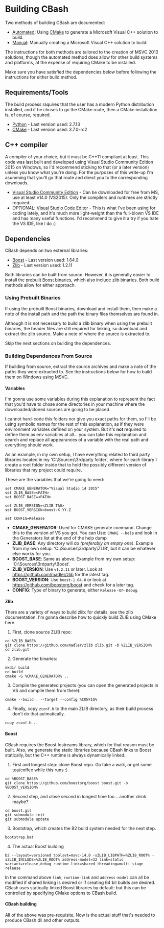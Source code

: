 # Building CBash

Two methods of building CBash are documented:

* [Automated](BUILD.CMAKE.md): Using [CMake](http://cmake.org) to generate a Microsoft Visual C++ solution to build.
* [Manual](BUILD.MANUAL.md): Manually creating a Microsoft Visual C++ solution to build.

The instructions for both methods are tailored to the creation of MSVC 2013 solutions, though the automated method does allow for other build systems and platforms, at the expense of requiring CMake to be installed.

Make sure you have satisfied the dependencies below before following the instructions for either build method.

## Requirements/Tools

The build process raquires that the user has a modern Python distribution installed, and if he choses to go the CMake route, then a CMake installation is, of course, required.

* [Python](https://www.python.org/downloads/) - Last version used: 2.7.13
* [CMake](https://cmake.org/download/) - Last version used: 3.7.0-rc2

## C++ compiler

A compiler of your choice, but it must be C++11 compliant at least. This code was last built and developed using Visual Studio Community Edition 2015 on Windows, so I'd recommend sticking to that (or a later version) unless you know what you're doing. For the purposes of this write-up I'm asumming that you'll go that route and direct you to the corresponding downloads.

* [Visual Studio Community Edition](https://www.visualstudio.com/downloads/) - Can be downloaded for free from MS, use at least v14.0 (VS2015). Only the compilers and runtimes are strictly required.
* *OPTIONAL*: [Visual Studio Code Editor](https://code.visualstudio.com) - This is what I've been using for coding lately, and it's much more light-weight than the full-blown VS IDE and has many useful functions. I'd recommend to give it a try if you hate the VS IDE, like I do :)

## Dependencies

CBash depends on two external libraries:

* [Boost](http://www.boost.org) - Last version used: 1.64.0
* [Zlib](http://zlib.net) - Last version used: 1.2.11

Both libraries can be built from source. However, it is generally easier to install the [prebuilt Boost binaries](http://sourceforge.net/projects/boost/files/boost-binaries/), which also include zlib binaries. Both build methods allow for either approach.

### Using Prebuilt Binaries

If using the prebuilt Boost binaries, download and install them, then make a note of the install path and the path the binary files themselves are found in.

Although it is not necessary to build a zlib binary when using the prebuilt binaries, the header files are still required for linking, so download and extract the zlib source. Make a note of where the source is extracted to.

Skip the next sections on building the dependences.

### Building Dependences From Source

If building from source, extract the source archives and make a note of the paths they were extracted to. See the instructions below for how to build them on Windows using MSVC.

#### Variables

I'm gonna use some variables during this explanation to represent the fact that you'd have to chose some directories in your machine where the downloaded/cloned sources are going to be placed.

I cannot hard-code this folders nor give you exact paths for them, so I'll be using symbolic names for the rest of this explanation, as if they were environment variables defined on your system. But it's **not** required to define them as env variables at all... you can take this explanation and search and replace all appearances of a variable with the real path and everything should work.

As an example, in my own setup, I have everything related to third party libraries located in my 'C:\Sources\3rdparty folder', where for each library I create a root folder inside that to hold the possibly different version of libraries that my project could require. 

These are the variables that we're going to need:

```batch
set CMAKE_GENERATOR="Visual Studio 14 2015"
set ZLIB_BASE=<PATH>
set BOOST_BASE=<PATH>

set ZLIB_VERSION=<ZLIB TAG>
set BOOST_VERSION=boost-X.YY.Z

set CONFIG=Release
```

* **CMAKE_GENERATOR**: Used for CMAKE generate command. Change this to the version of VS you got. You can Use: ```CMAKE --help``` and look in the Generators list at the end of the help dump
* **ZLIB_BASE**: Any directory will do _(preferably an empty one)_. Example from my own setup: 'C:\Sources\3rdparty\ZLIB', but it can be whatever else works for you.
* **BOOST_BASE**: Same as above. Example from my own setup: 'C:\Sources\3rdparty\Boost'.
* **ZLIB_VERSION**: Use `v1.2.11` or later. Look at https://github.com/madler/zlib for the latest tag.
* **BOOST_VERSION**: Use `boost-1.64.0` or look at https://github.com/boostorg/boost and check for a later tag.
* **CONFIG**: Type of binary to generate, either `Release` -or- `Debug`.

#### Zlib

There are a variety of ways to build zlib: for details, see the zlib documentation. I'm gonna describe how to quickly build ZLIB using CMake here.

1. First, clone source ZLIB repo:
```batch
cd %ZLIB_BASE%
git clone https://github.com/madler/zlib zlib.git -b %ZLIB_VERSION%
cd zlib.git
```
2. Generate the binaries:
```batch
mkdir build
cd build
cmake -G %CMAKE_GENERATOR% ..
```
3. Compile the generated projects (you can open the generated projects in VS and compile them from there):
```batch
cmake --build . --target --config %CONFIG%
```
4. Finally, copy `zconf.h` to the main ZLIB directory, as their build process don't do that autmatically.
```batch
copy zconf.h ..
```

#### Boost

CBash requires the Boost.Iostreams library, which for that reason must be built. Also, we generate the static libraries because CBash links to Boost statically, but the C++ runtime is always dynamically linked.

1. First and longest step: clone Boost repo. Go take a walk, or get some tea/coffee while this runs :)
```batch
cd %BOOST_BASE%
git clone https://github.com/boostorg/boost boost.git -b %BOOST_VERSION%
``` 
2. Second step, and close second in longest time too... another drink maybe?
```batch
cd boost.git
git submodule init
git submodule update
```
3. Bootstrap, which creates the B2 build system needed for the next step.
```batch
bootstrap.bat
```
4. The actual Boost building
```batch
b2 --layout=versioned toolset=msvc-14.0 -sZLIB_LIBPATH=%ZLIB_ROOT% -sZLIB_INCLUDE=%ZLIB_ROOT% address-model=32 link=static variant=release,debug runtime-link=shared threading=multi stage release
```

In the command above `link`, `runtime-link` and `address-model` can all be modified if shared linking is desired or if creating 64 bit builds are desired. CBash uses statically-linked Boost libraries by default: but this can be controlled by specifying CMake options to CBash build.

#### CBash building

All of the above was pre-requisite. Now is the actual stuff that's needed to produce CBash.dll and other outputs.


